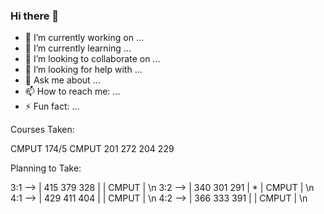 ### Hi there 👋

<!--
**JustinMeimar/JustinMeimar** is a ✨ _special_ ✨ repository because its `README.md` (this file) appears on your GitHub profile.

Here are some ideas to get you started:


-->
- 🔭 I’m currently working on ...
- 🌱 I’m currently learning ...
- 👯 I’m looking to collaborate on ...
- 🤔 I’m looking for help with ...
- 💬 Ask me about ...
- 📫 How to reach me: ...
- ⚡ Fun fact: ...

Courses Taken:

CMPUT 174/5
CMPUT 201 272 204 229

Planning to Take:

3:1 --> | 415 379 328 |     | CMPUT | \n
3:2 --> | 340 301 291 |  *  | CMPUT | \n
4:1 --> | 429 411 404 |     | CMPUT | \n
4:2 --> | 366 333 391 |     | CMPUT | \n
